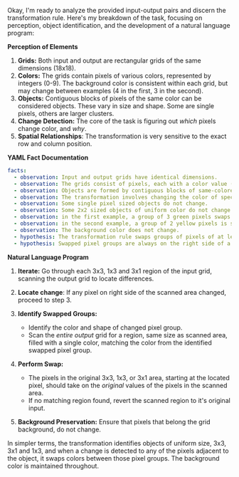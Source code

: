 Okay, I'm ready to analyze the provided input-output pairs and discern the transformation rule. Here's my breakdown of the task, focusing on perception, object identification, and the development of a natural language program:

**Perception of Elements**

1.  **Grids:** Both input and output are rectangular grids of the same dimensions (18x18).
2.  **Colors:** The grids contain pixels of various colors, represented by integers (0-9). The background color is consistent within each grid, but may change between examples (4 in the first, 3 in the second).
3.  **Objects:**  Contiguous blocks of pixels of the same color can be considered objects. These vary in size and shape. Some are single pixels, others are larger clusters.
4. **Change Detection:** The core of the task is figuring out *which* pixels change color, and *why*.
5. **Spatial Relationships**: The transformation is very sensitive to the exact row and column position.

**YAML Fact Documentation**


```yaml
facts:
  - observation: Input and output grids have identical dimensions.
  - observation: The grids consist of pixels, each with a color value (0-9).
  - observation: Objects are formed by contiguous blocks of same-colored pixels.
  - observation: The transformation involves changing the color of specific pixels.
  - observation: Some single pixel sized objects do not change.
  - observation: Some 2x2 sized objects of uniform color do not change.
  - observation: in the first example, a group of 3 green pixels swaps with a group of 3 gray pixels of the same shape
  - observation: in the second example, a group of 2 yellow pixels is swapped with a single magenta pixel.
  - observation: The background color does not change.
  - hypothesis: The transformation rule swaps groups of pixels of at least 3x1, 1x3 or 3x3 in size.
  - hypothesis: Swapped pixel groups are always on the right side of a 3x3, 3x1, 1x3 uniform color group.
```


**Natural Language Program**

1.  **Iterate:** Go through each 3x3, 1x3 and 3x1 region of the input grid, scanning the output grid to locate differences.

2. **Locate change**: If any pixel on right side of the scanned area changed, proceed to step 3.

3.  **Identify Swapped Groups:**
    *   Identify the color and shape of changed pixel group.
    *   Scan the *entire output* grid for a region, same size as scanned area, filled with a single color, matching the color from the identified swapped pixel group.

4.  **Perform Swap:**
    *   The pixels in the original 3x3, 1x3, or 3x1 area, starting at the located pixel, should take on the *original* values of the pixels in the scanned area.
    *   If no matching region found, revert the scanned region to it's original input.

5.  **Background Preservation:** Ensure that pixels that belong the grid background, do not change.

In simpler terms, the transformation identifies objects of uniform size, 3x3, 3x1 and 1x3, and when a change is detected to any of the pixels adjacent to the object, it swaps colors between those pixel groups. The background color is maintained throughout.
